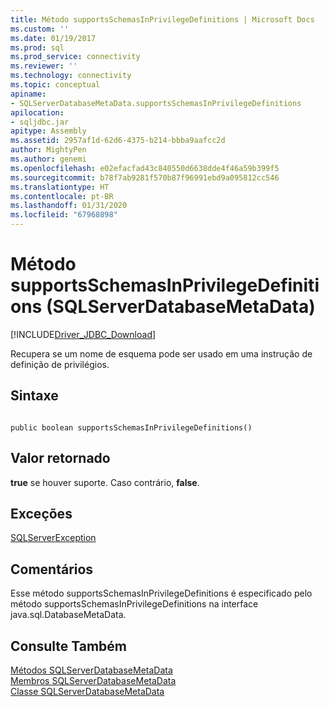 ```yaml
---
title: Método supportsSchemasInPrivilegeDefinitions | Microsoft Docs
ms.custom: ''
ms.date: 01/19/2017
ms.prod: sql
ms.prod_service: connectivity
ms.reviewer: ''
ms.technology: connectivity
ms.topic: conceptual
apiname:
- SQLServerDatabaseMetaData.supportsSchemasInPrivilegeDefinitions
apilocation:
- sqljdbc.jar
apitype: Assembly
ms.assetid: 2957af1d-62d6-4375-b214-bbba9aafcc2d
author: MightyPen
ms.author: genemi
ms.openlocfilehash: e02efacfad43c840550d6638dde4f46a59b399f5
ms.sourcegitcommit: b78f7ab9281f570b87f96991ebd9a095812cc546
ms.translationtype: HT
ms.contentlocale: pt-BR
ms.lasthandoff: 01/31/2020
ms.locfileid: "67968898"
---
```

# <a name="supportsschemasinprivilegedefinitions-method-sqlserverdatabasemetadata"></a>Método supportsSchemasInPrivilegeDefinitions (SQLServerDatabaseMetaData)
[!INCLUDE[Driver_JDBC_Download](../../../includes/driver_jdbc_download.md)]

  Recupera se um nome de esquema pode ser usado em uma instrução de definição de privilégios.  
  
## <a name="syntax"></a>Sintaxe  
  
```  
  
public boolean supportsSchemasInPrivilegeDefinitions()  
```  
  
## <a name="return-value"></a>Valor retornado  
 **true** se houver suporte. Caso contrário, **false**.  
  
## <a name="exceptions"></a>Exceções  
 [SQLServerException](../../../connect/jdbc/reference/sqlserverexception-class.md)  
  
## <a name="remarks"></a>Comentários  
 Esse método supportsSchemasInPrivilegeDefinitions é especificado pelo método supportsSchemasInPrivilegeDefinitions na interface java.sql.DatabaseMetaData.  
  
## <a name="see-also"></a>Consulte Também  
 [Métodos SQLServerDatabaseMetaData](../../../connect/jdbc/reference/sqlserverdatabasemetadata-methods.md)   
 [Membros SQLServerDatabaseMetaData](../../../connect/jdbc/reference/sqlserverdatabasemetadata-members.md)   
 [Classe SQLServerDatabaseMetaData](../../../connect/jdbc/reference/sqlserverdatabasemetadata-class.md)  
  
  
